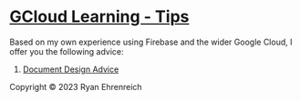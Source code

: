 # [GCloud Learning - Tips](https://github.com/rehrenreich/gcloud-learning/tips)

Based on my own experience using Firebase and the wider Google Cloud, I offer you the following advice:

1) [Document Design Advice](https://github.com/rehrenreich/gcloud-learning/tips/document_design)

Copyright © 2023 Ryan Ehrenreich